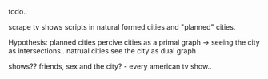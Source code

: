 todo..

scrape tv shows scripts in natural formed cities and "planned" cities. 

Hypothesis:
planned cities percive cities as a primal graph -> seeing the city as intersections..
natrual cities see the city as dual graph

shows??
friends, sex and the city? - every american tv show..

